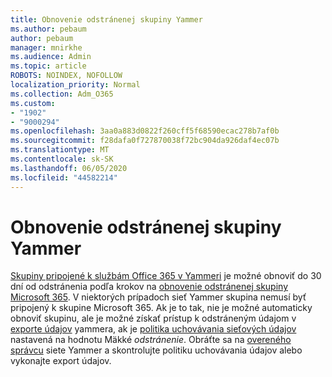 ```yaml
---
title: Obnovenie odstránenej skupiny Yammer
ms.author: pebaum
author: pebaum
manager: mnirkhe
ms.audience: Admin
ms.topic: article
ROBOTS: NOINDEX, NOFOLLOW
localization_priority: Normal
ms.collection: Adm_O365
ms.custom:
- "1902"
- "9000294"
ms.openlocfilehash: 3aa0a883d0822f260cff5f68590ecac278b7af0b
ms.sourcegitcommit: f28dafa0f727870038f72bc904da926daf4ec07b
ms.translationtype: MT
ms.contentlocale: sk-SK
ms.lasthandoff: 06/05/2020
ms.locfileid: "44582214"
---
```

# <a name="restore-a-deleted-yammer-group"></a>Obnovenie odstránenej skupiny Yammer

[Skupiny pripojené k službám Office 365 v Yammeri](https://docs.microsoft.com/yammer/manage-yammer-groups/yammer-and-office-365-groups) je možné obnoviť do 30 dní od odstránenia podľa krokov na [obnovenie odstránenej skupiny Microsoft 365](https://docs.microsoft.com/microsoft-365/admin/create-groups/restore-deleted-group).
V niektorých prípadoch sieť Yammer skupina nemusí byť pripojený k skupine Microsoft 365. Ak je to tak, nie je možné automaticky obnoviť skupinu, ale je možné získať prístup k odstráneným údajom v [exporte údajov](https://docs.microsoft.com/yammer/manage-security-and-compliance/export-yammer-enterprise-data) yammera, ak je [politika uchovávania sieťových údajov](https://docs.microsoft.com/yammer/manage-security-and-compliance/manage-data-compliance) nastavená na hodnotu Mäkké *odstránenie*. Obráťte sa na [overeného správcu](https://docs.microsoft.com/yammer/manage-yammer-users/manage-yammer-admins) siete Yammer a skontrolujte politiku uchovávania údajov alebo vykonajte export údajov.
